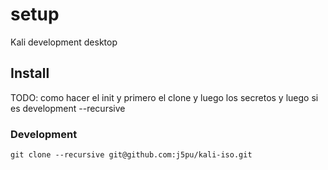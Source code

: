 # setup
Kali development desktop

## Install
TODO: como hacer el init y primero el clone y luego los secretos y luego si es development --recursive 

### Development
```shell
git clone --recursive git@github.com:j5pu/kali-iso.git
```
